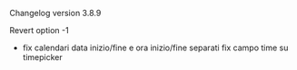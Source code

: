 Changelog version 3.8.9
 
Revert option -1
- fix calendari data inizio/fine e ora inizio/fine separati
fix campo time su timepicker
